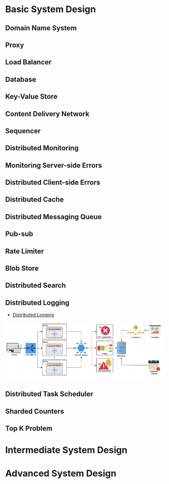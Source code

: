 # Basic System Design

## Domain Name System

## Proxy

## Load Balancer

## Database

## Key-Value Store

## Content Delivery Network

## Sequencer

## Distributed Monitoring

## Monitoring Server-side Errors

## Distributed Client-side Errors

## Distributed Cache

## Distributed Messaging Queue

## Pub-sub

## Rate Limiter

## Blob Store

## Distributed Search

## Distributed Logging

- [Distributed Logging](basic/distributed_logging.md)

![Distributed Logging Architecture](basic/images/distributed_logging_architecture.png)


## Distributed Task Scheduler

## Sharded Counters

## Top K Problem

# Intermediate System Design



# Advanced System Design


